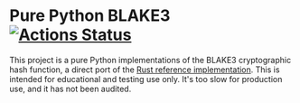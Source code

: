 # Pure Python BLAKE3 [![Actions Status](https://github.com/oconnor663/pure_python_blake3/workflows/tests/badge.svg)](https://github.com/oconnor663/pure_python_blake3/actions)

This project is a pure Python implementations of the BLAKE3 cryptographic hash
function, a direct port of the [Rust reference
implementation](https://github.com/BLAKE3-team/BLAKE3/blob/master/reference_impl/reference_impl.rs).
This is intended for educational and testing use only. It's too slow for
production use, and it has not been audited.
